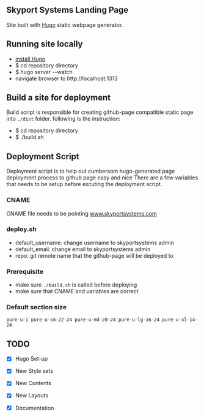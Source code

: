 ## Skyport Systems Landing Page

Site built with [Hugo](http://gohugo.io/) static webpage generator.

## Running site locally

* [install Hugo](http://gohugo.io/overview/installing/)
* $ cd repository directory
* $ hugo server --watch
* navigate browser to http://localhost:1313

## Build a site for deployment

Build script is responsible for creating github-page compatible static page into `./dist` folder. following is the instruction:

* $ cd repository directory
* $ ./build.sh

## Deployment Script 
Deployment script is to help out cumbersom hugo-generated page deployment process to github page easy and nice
There are a few variables that needs to be setup before excuting the deployment script.

### CNAME
CNAME file needs to be pointing www.skyportsystems.com

### deploy.sh
- default_username: change username to skyportsystems admin 
- default_email: change email to skyportsystems admin
- repo: git remote name that the github-page will be deployed to 

### Prerequisite
- make sure `./build.sh` is called before deploying
- make sure that CNAME and variables are correct

### Default section size
```
pure-u-1 pure-u-sm-22-24 pure-u-md-20-24 pure-u-lg-16-24 pure-u-xl-14-24
```

## TODO
* [x] Hugo Set-up
* [x] New Style sets
* [x] New Contents
* [x] New Layouts
* [x] Documentation

